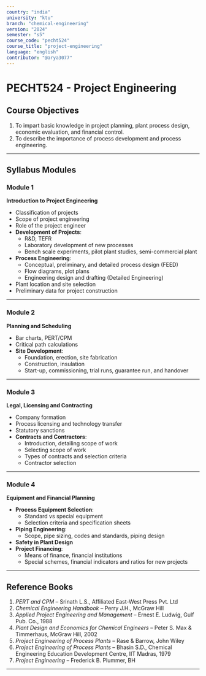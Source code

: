 ```yaml
---
country: "india"
university: "ktu"
branch: "chemical-engineering"
version: "2024"
semester: "s5"
course_code: "pecht524"
course_title: "project-engineering"
language: "english"
contributor: "@arya3077"
---
```


# PECHT524 - Project Engineering

## Course Objectives

1. To impart basic knowledge in project planning, plant process design, economic evaluation, and financial control.  
2. To describe the importance of process development and process engineering.

---

## Syllabus Modules

### Module 1  
**Introduction to Project Engineering**  
- Classification of projects  
- Scope of project engineering  
- Role of the project engineer  
- **Development of Projects**:  
  - R&D, TEFR  
  - Laboratory development of new processes  
  - Bench scale experiments, pilot plant studies, semi-commercial plant  
- **Process Engineering**:  
  - Conceptual, preliminary, and detailed process design (FEED)  
  - Flow diagrams, plot plans  
  - Engineering design and drafting (Detailed Engineering)  
- Plant location and site selection  
- Preliminary data for project construction  

---

### Module 2  
**Planning and Scheduling**  
- Bar charts, PERT/CPM  
- Critical path calculations  
- **Site Development**:  
  - Foundation, erection, site fabrication  
  - Construction, insulation  
  - Start-up, commissioning, trial runs, guarantee run, and handover  

---

### Module 3  
**Legal, Licensing and Contracting**  
- Company formation  
- Process licensing and technology transfer  
- Statutory sanctions  
- **Contracts and Contractors**:  
  - Introduction, detailing scope of work  
  - Selecting scope of work  
  - Types of contracts and selection criteria  
  - Contractor selection  

---

### Module 4  
**Equipment and Financial Planning**  
- **Process Equipment Selection**:  
  - Standard vs special equipment  
  - Selection criteria and specification sheets  
- **Piping Engineering**:  
  - Scope, pipe sizing, codes and standards, piping design  
- **Safety in Plant Design**  
- **Project Financing**:  
  - Means of finance, financial institutions  
  - Special schemes, financial indicators and ratios for new projects  

---

## Reference Books

1. *PERT and CPM* – Srinath L.S., Affiliated East-West Press Pvt. Ltd  
2. *Chemical Engineering Handbook* – Perry J.H., McGraw Hill  
3. *Applied Project Engineering and Management* – Ernest E. Ludwig, Gulf Pub. Co., 1988  
4. *Plant Design and Economics for Chemical Engineers* – Peter S. Max & Timmerhaus, McGraw Hill, 2002  
5. *Project Engineering of Process Plants* – Rase & Barrow, John Wiley  
6. *Project Engineering of Process Plants* – Bhasin S.D., Chemical Engineering Education Development Centre, IIT Madras, 1979  
7. *Project Engineering* – Frederick B. Plummer, BH  

---
